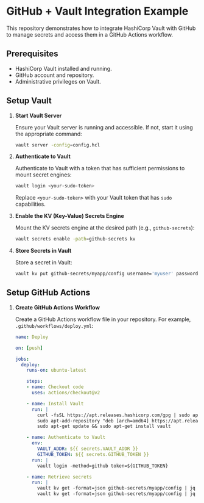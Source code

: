 # GitHub + Vault Integration Example

This repository demonstrates how to integrate HashiCorp Vault with GitHub to manage secrets and access them in a GitHub Actions workflow.

## Prerequisites

- HashiCorp Vault installed and running.
- GitHub account and repository.
- Administrative privileges on Vault.

## Setup Vault

1. **Start Vault Server**

   Ensure your Vault server is running and accessible. If not, start it using the appropriate command:

   ```bash
   vault server -config=config.hcl
   ```

2. **Authenticate to Vault**

   Authenticate to Vault with a token that has sufficient permissions to mount secret engines:

   ```bash
   vault login <your-sudo-token>
   ```

   Replace `<your-sudo-token>` with your Vault token that has `sudo` capabilities.

3. **Enable the KV (Key-Value) Secrets Engine**

   Mount the KV secrets engine at the desired path (e.g., `github-secrets`):

   ```bash
   vault secrets enable -path=github-secrets kv
   ```

4. **Store Secrets in Vault**

   Store a secret in Vault:

   ```bash
   vault kv put github-secrets/myapp/config username='myuser' password='mypassword'
   ```

## Setup GitHub Actions

1. **Create GitHub Actions Workflow**

   Create a GitHub Actions workflow file in your repository. For example, `.github/workflows/deploy.yml`:

   ````yaml name=.github/workflows/deploy.yml
   name: Deploy

   on: [push]

   jobs:
     deploy:
       runs-on: ubuntu-latest

       steps:
       - name: Checkout code
         uses: actions/checkout@v2

       - name: Install Vault
         run: |
           curl -fsSL https://apt.releases.hashicorp.com/gpg | sudo apt-key add -
           sudo apt-add-repository "deb [arch=amd64] https://apt.releases.hashicorp.com $(lsb_release -cs) main"
           sudo apt-get update && sudo apt-get install vault

       - name: Authenticate to Vault
         env:
           VAULT_ADDR: ${{ secrets.VAULT_ADDR }}
           GITHUB_TOKEN: ${{ secrets.GITHUB_TOKEN }}
         run: |
           vault login -method=github token=${GITHUB_TOKEN}

       - name: Retrieve secrets
         run: |
           vault kv get -format=json github-secrets/myapp/config | jq -r .data.data.username
           vault kv get -format=json github-secrets/myapp/config | jq -r .data.data.password
